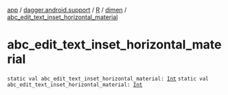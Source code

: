 [app](../../../index.md) / [dagger.android.support](../../index.md) / [R](../index.md) / [dimen](index.md) / [abc_edit_text_inset_horizontal_material](./abc_edit_text_inset_horizontal_material.md)

# abc_edit_text_inset_horizontal_material

`static val abc_edit_text_inset_horizontal_material: `[`Int`](https://kotlinlang.org/api/latest/jvm/stdlib/kotlin/-int/index.html)
`static val abc_edit_text_inset_horizontal_material: `[`Int`](https://kotlinlang.org/api/latest/jvm/stdlib/kotlin/-int/index.html)